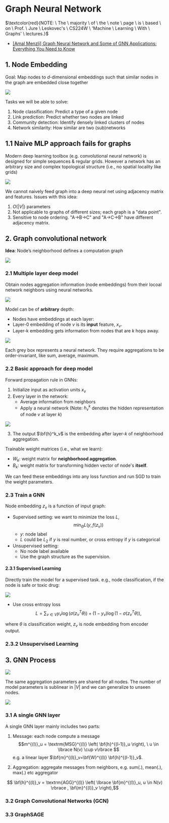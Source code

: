 # Graph Neural Network

$\textcolor{red}{NOTE: \ The \ majority \ of \ the \ note \ page \ is \ based \ on \ Prof. \ Jure \ Leskovec's \ CS224W \ 'Machine \ Learning \ With \ Graphs' \ lectures.}$

* [Graph Neural Network and Some of GNN Applications: Everything You Need to Know]: https://neptune.ai/blog/graph-neural-network-and-some-of-gnn-applications
[[Amal Menzli] Graph Neural Network and Some of GNN Applications: Everything You Need to Know](https://neptune.ai/blog/graph-neural-network-and-some-of-gnn-applications)


## 1. Node Embedding

Goal: Map nodes to $d$-dimensional embeddings such that similar nodes in the graph are embedded close together 

![](images/node_embedding.png)

Tasks we will be able to solve:
1. Node classification: Predict a type of a given node
2. Link prediction: Predict whether two nodes are linked
3. Community detection: Identify densely linked clusters of nodes
4. Network similarity: How similar are two (sub)networks

##  1.1 Naive MLP approach fails for graphs

Modern deep learning toolbox (e.g. convolutional neural network) is designed for simple sequences & regular grids. However a network has an arbitrary size and complex topological structure (i.e., no spatial locality like grids)

![](images/graph_encoder.png)

We cannot naively feed graph into a deep neural net using adjacency matrix and features. Issues with this idea:
1. $O(|V|)$ parameters
2. Not applicable to graphs of different sizes; each graph is a "data point".
3. Sensitive to node ordering. "A->B->C" and "A->C->B" have different adjacency matrix.

## 2. Graph convolutional network

**Idea**: Node’s neighborhood defines a computation graph

![](images/computation_graph.png)

### 2.1 Multiple layer deep model

Obtain nodes aggregation information (node embeddings) from their locoal network neighbors using neural networks.

![](images/deep_model_1.png)

Model can be of **arbitrary** depth:
* Nodes have embeddings at each layer:
* Layer-0 embedding of node $v$ is its **input** feature, $x_v$.
* Layer-k embedding gets information from nodes that are $k$ hops away.

![](images/deep_model_2.png)

Each grey box represents a neural network. They require aggregations to be order-invariant, like sum, average, maximum.

### 2.2 Basic approach for deep model

Forward propagation rule in GNNs: 

1. Initialize input as activation units $x_v$
2. Every layer in the network:
    * Average information from neighbors
    * Apply a neural network (Note: $h^k_v$ denotes the hidden representation of node $v$ at layer $k$)

![](images/deep_model_3.png)

3. The output $\bf{h}^k_v$ is the embedding after layer-$k$ of neighborhood aggregation.

Trainable weight matrices (i.e., what we learn):
* $W_k$: weight matrix for **neighborhood aggregation**.
* $B_k$: weight matrix for transforming hidden vector of node's **itself**.

We can feed these embeddings into any loss function and run SGD to train the weight parameters. 

### 2.3 Train a GNN

Node embedding $z_v$ is a function of input graph:
* Supervised setting: we want to minimize the loss $L$, 
      $$\min_{\Theta}L(y, f(z_v))$$
     * $y$: node label
     * $L$ could be $L_2$ if $y$ is real number, or cross entropy if $y$ is categorical
* Unsupervised setting:
     * No node label available
     * Use the graph structure as the supervision.

#### 2.3.1 Supervised Learning

Directly train the model for a supervised task. e.g., node classification, if the node is safe or toxic drug:

![](images/train_supervised_GNN.png)

* Use cross entropy loss
$$L = \sum_{v \in V} y_v \log \left( \sigma ( z^T_v \theta ) \right) +  (1 - y_v) \log \left(  1 - \sigma (z^T_v \theta) \right),$$

where $\theta$ is classification weight, $z_v$ is node embedding from encoder output.

### 2.3.2 Unsupervised Learning

## 3. GNN Process

![](images/train_GNN_summary_1.png)

The same aggregation parameters are shared for all nodes. The number of model parameters is sublinear in
$|V|$ and we can generalize to unseen nodes.

![](images/train_GNN_summary_2.png)

### 3.1 A single GNN layer

A single GNN layer mainly includes two parts:

1. Message: each node compute a message
$$m^{(l)}_u = \textrm{MSG}^{(l)} \left( \bf{h}^{(l-1)}_u \right), \ u \in \lbrace N(v) \cup v\rbrace $$
e.g. a linear layer $\bf{m}^{(l)}_v=\bf{W}^{(l)} \bf{h}^{(l-1)}_v$.

2. Aggregation: aggregate messages from neighbors, e.g. sum(.), mean(.), max(.) etc aggregator

$$ \bf{h}^{(l)}_v = \textrm{AGG}^{(l)} \left( \lbrace  \bf{m}^{(l)}_u, u \in  N(v) \rbrace , \bf{m}^{(l)}_v \right),$$

### 3.2 Graph Convolutional Networks (GCN)

### 3.3 GraphSAGE

